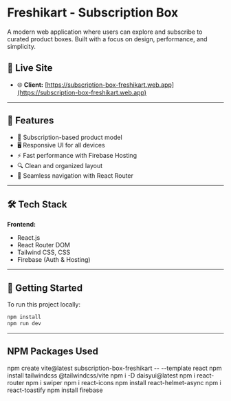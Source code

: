 # Freshikart - Subscription Box

A modern web application where users can explore and subscribe to curated product boxes. Built with a focus on design, performance, and simplicity.

## 🔗 Live Site

- 🌐 **Client:** [https://subscription-box-freshikart.web.app](https://subscription-box-freshikart.web.app)

---

## 🚀 Features

- 💼 Subscription-based product model
- 🖥️ Responsive UI for all devices
- ⚡ Fast performance with Firebase Hosting
- 🔍 Clean and organized layout
- 🔄 Seamless navigation with React Router

---

## 🛠️ Tech Stack

**Frontend:**

- React.js
- React Router DOM
- Tailwind CSS, CSS
- Firebase (Auth & Hosting)

---

## 📁 Getting Started

To run this project locally:

```bash
npm install
npm run dev
```

---

## NPM Packages Used

npm create vite@latest subscription-box-freshikart -- --template react
npm install tailwindcss @tailwindcss/vite
npm i -D daisyui@latest
npm i react-router
npm i swiper
npm i react-icons
npm install react-helmet-async
npm i react-toastify
npm install firebase

